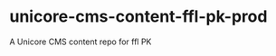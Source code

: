 unicore-cms-content-ffl-pk-prod
===============================

A Unicore CMS content repo for ffl PK
